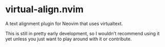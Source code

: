 # virtual-align.nvim

A text alignment plugin for Neovim that uses virtualtext.

This is still in pretty early development, so I wouldn't recommend using it yet unless you just want to play around with it or contribute.
